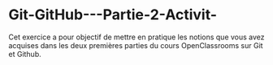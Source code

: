 # Git-GitHub---Partie-2-Activit-
Cet exercice a pour objectif de mettre en pratique les notions que vous avez acquises dans les deux premières parties du cours OpenClassrooms sur Git et Github.
